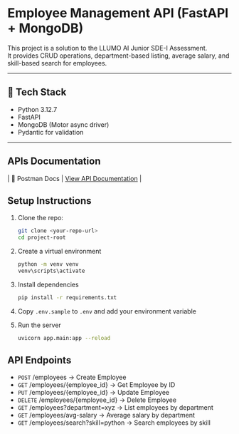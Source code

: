# Employee Management API (FastAPI + MongoDB)

This project is a solution to the LLUMO AI Junior SDE-I Assessment.  
It provides CRUD operations, department-based listing, average salary, and skill-based search for employees.

---

## 🚀 Tech Stack
- Python 3.12.7
- FastAPI
- MongoDB (Motor async driver)
- Pydantic for validation

---

## APIs Documentation
| 🧪 Postman Docs     | [View API Documentation](https://documenter.getpostman.com/view/39785896/2sB3HoqKkK) |

## Setup Instructions
1. Clone the repo:
   ```bash
   git clone <your-repo-url>
   cd project-root

2. Create a virtual environment
   ```bash
   python -m venv venv
   venv\scripts\activate

3. Install dependencies
   ```bash
   pip install -r requirements.txt

4. Copy `.env.sample` to `.env` and add your environment variable

5. Run the server
   ```bash
   uvicorn app.main:app --reload


## API Endpoints
- `POST` /employees → Create Employee
- `GET` /employees/{employee_id} → Get Employee by ID
- `PUT` /employees/{employee_id} → Update Employee
- `DELETE` /employees/{employee_id} → Delete Employee
- `GET` /employees?department=xyz → List employees by department
- `GET` /employees/avg-salary → Average salary by department
- `GET` /employees/search?skill=python → Search employees by skill